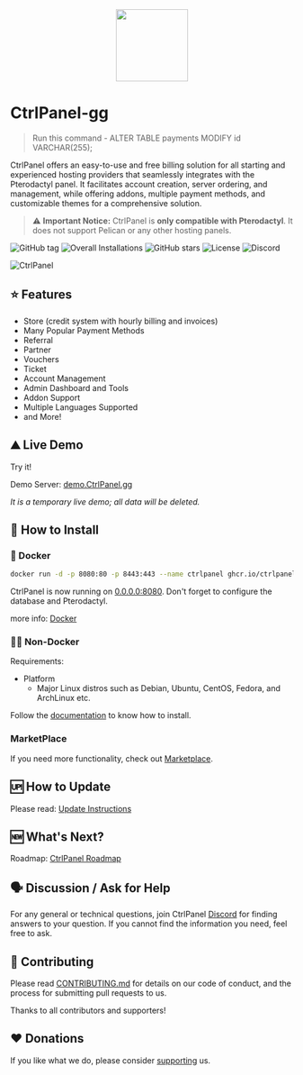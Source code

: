 <div align="center">
    <img src="https://ctrlpanel.gg/img/controlpanel.png" width="128" alt="" />
</div>

# CtrlPanel-gg

> Run this command - ALTER TABLE payments MODIFY id VARCHAR(255);


CtrlPanel offers an easy-to-use and free billing solution for all starting and experienced hosting providers that seamlessly integrates with the Pterodactyl panel. It facilitates account creation, server ordering, and management, while offering addons, multiple payment methods, and customizable themes for a comprehensive solution.

> ⚠️ **Important Notice:** CtrlPanel is **only compatible with Pterodactyl**. It does not support Pelican or any other hosting panels.

![GitHub tag](https://img.shields.io/github/tag/Ctrlpanel-gg/panel)
![Overall Installations](https://img.shields.io/badge/Overall%20Installations-5000%2B-green)
![GitHub stars](https://img.shields.io/github/stars/Ctrlpanel-gg/panel) <!--
this need update --> <!-- [![Crowdin](https://badges.crowdin.net/controlpanelgg/localized.svg)](https://crowdin.com/project/controlpanelgg) -->
![License](https://img.shields.io/github/license/Ctrlpanel-gg/panel)
![Discord](https://img.shields.io/discord/787829714483019826)

![CtrlPanel](https://user-images.githubusercontent.com/67899387/214684708-739c1d21-06e8-4dec-a4f1-81533a46cc7e.png)

## ⭐ Features

- Store (credit system with hourly billing and invoices)
- Many Popular Payment Methods
- Referral
- Partner
- Vouchers
- Ticket
- Account Management
- Admin Dashboard and Tools
- Addon Support
- Multiple Languages Supported
- and More!

## ⛰️ Live Demo

Try it!

Demo Server: [demo.CtrlPanel.gg](https://demo.CtrlPanel.gg)

*It is a temporary live demo; all data will be deleted.*

## 🔧 How to Install

### 🐳 Docker

```bash
docker run -d -p 8080:80 -p 8443:443 --name ctrlpanel ghcr.io/ctrlpanel-gg/panel:1.0.2
```

CtrlPanel is now running on [0.0.0.0:8080](http://0.0.0.0:8080). Don't forget to configure the database and Pterodactyl.

more info: [Docker](https://github.com/Ctrlpanel-gg/panel/blob/main/.github/docker/README.md)

### 💪🏻 Non-Docker

Requirements:

- Platform
  - Major Linux distros such as Debian, Ubuntu, CentOS, Fedora, and ArchLinux etc.

Follow the [documentation](https://ctrlpanel.gg/docs/intro) to know how to install.

### MarketPlace

If you need more functionality, check out [Marketplace](https://market.ctrlpanel.gg/).

## 🆙 How to Update

Please read: [Update Instructions](https://ctrlpanel.gg/docs/Installation/updating)

## 🆕 What's Next?

Roadmap: [CtrlPanel Roadmap](https://github.com/orgs/Ctrlpanel-gg/projects/1)

## 🗣️ Discussion / Ask for Help

For any general or technical questions, join CtrlPanel [Discord](https://discord.gg/4Y6HjD2uyU) for finding answers to your question. If you cannot find the information you need, feel free to ask.

## 🤝 Contributing

Please read [CONTRIBUTING.md](https://github.com/Ctrlpanel-gg/panel/blob/main/.github/CONTRIBUTING.md) for details on our code of conduct, and the process for submitting pull requests to us.

Thanks to all contributors and supporters!

## ♥️ Donations

If you like what we do, please consider [supporting](https://ctrlpanel.gg/docs/Contributing/donating) us.

